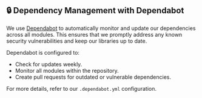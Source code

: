 ## 🔒 Dependency Management with Dependabot

We use [Dependabot](https://docs.github.com/en/code-security/supply-chain-security/keeping-your-dependencies-updated-automatically) to automatically monitor and update our dependencies across all modules. This ensures that we promptly address any known security vulnerabilities and keep our libraries up to date.

Dependabot is configured to:
- Check for updates weekly.
- Monitor all modules within the repository.
- Create pull requests for outdated or vulnerable dependencies.

For more details, refer to our `.dependabot.yml` configuration.

